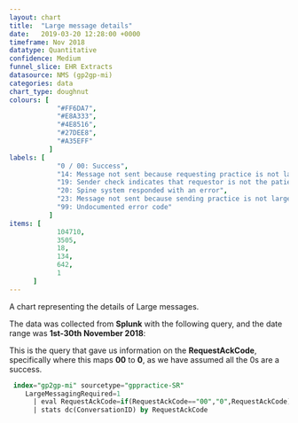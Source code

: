 ```yaml
---
layout: chart
title:  "Large message details"
date:   2019-03-20 12:28:00 +0000
timeframe: Nov 2018
datatype: Quantitative
confidence: Medium
funnel_slice: EHR Extracts
datasource: NMS (gp2gp-mi)
categories: data
chart_type: doughnut
colours: [
            "#FF6DA7",
            "#E8A333",
            "#4E8516",
            "#27DEE8",
            "#A35EFF"
          ]
labels: [
            "0 / 00: Success",
            "14: Message not sent because requesting practice is not large message compliant",
            "19: Sender check indicates that requestor is not the patients current health care provider",
            "20: Spine system responded with an error",
            "23: Message not sent because sending practice is not large message compliant",
            "99: Undocumented error code"
          ]
items: [
            104710,
            3505,
            18,
            134,
            642,
            1
      ]
---
```

A chart representing the details of Large messages.

The data was collected from **Splunk** with the following query, and the date range was **1st-30th November 2018**:

This is the query that gave us information on the **RequestAckCode**, specifically where this maps **00** to **0**, as we have assumed all the 0s are a success.
```sql
 index="gp2gp-mi" sourcetype="gppractice-SR"
    LargeMessagingRequired=1
      | eval RequestAckCode=if(RequestAckCode=="00","0",RequestAckCode)
      | stats dc(ConversationID) by RequestAckCode
```
